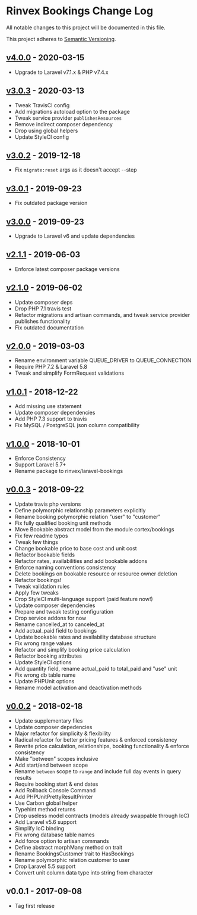 # Rinvex Bookings Change Log

All notable changes to this project will be documented in this file.

This project adheres to [Semantic Versioning](CONTRIBUTING.md).


## [v4.0.0] - 2020-03-15
- Upgrade to Laravel v7.1.x & PHP v7.4.x

## [v3.0.3] - 2020-03-13
- Tweak TravisCI config
- Add migrations autoload option to the package
- Tweak service provider `publishesResources`
- Remove indirect composer dependency
- Drop using global helpers
- Update StyleCI config

## [v3.0.2] - 2019-12-18
- Fix `migrate:reset` args as it doesn't accept --step

## [v3.0.1] - 2019-09-23
- Fix outdated package version

## [v3.0.0] - 2019-09-23
- Upgrade to Laravel v6 and update dependencies

## [v2.1.1] - 2019-06-03
- Enforce latest composer package versions

## [v2.1.0] - 2019-06-02
- Update composer deps
- Drop PHP 7.1 travis test
- Refactor migrations and artisan commands, and tweak service provider publishes functionality
- Fix outdated documentation

## [v2.0.0] - 2019-03-03
- Rename environment variable QUEUE_DRIVER to QUEUE_CONNECTION
- Require PHP 7.2 & Laravel 5.8
- Tweak and simplify FormRequest validations

## [v1.0.1] - 2018-12-22
- Add missing use statement
- Update composer dependencies
- Add PHP 7.3 support to travis
- Fix MySQL / PostgreSQL json column compatibility

## [v1.0.0] - 2018-10-01
- Enforce Consistency
- Support Laravel 5.7+
- Rename package to rinvex/laravel-bookings

## [v0.0.3] - 2018-09-22
- Update travis php versions
- Define polymorphic relationship parameters explicitly
- Rename booking polymorphic relation "user" to "customer"
- Fix fully qualified booking unit methods
- Move Bookable abstract model from the module cortex/bookings
- Fix few readme typos
- Tweak few things
- Change bookable price to base cost and unit cost
- Refactor bookable fields
- Refactor rates, availabilities and add bookable addons
- Enforce naming conventions consistency
- Delete bookings on bookable resource or resource owner deletion
- Refactor bookings!
- Tweak validation rules
- Apply few tweaks
- Drop StyleCI multi-language support (paid feature now!)
- Update composer dependencies
- Prepare and tweak testing configuration
- Drop service addons for now
- Rename cancelled_at to canceled_at
- Add actual_paid field to bookings
- Update bookable rates and availability database structure
- Fix wrong range values
- Refactor and simplify booking price calculation
- Refactor booking attributes
- Update StyleCI options
- Add quantity field, rename actual_paid to total_paid and "use" unit
- Fix wrong db table name
- Update PHPUnit options
- Rename model activation and deactivation methods

## [v0.0.2] - 2018-02-18
- Update supplementary files
- Update composer depedencies
- Major refactor for simplicity & flexibility
- Radical refactor for better pricing features & enforced consistency
- Rewrite price calculation, relationships, booking functionality & enforce consistency
- Make "between" scopes inclusive
- Add start/end between scope
- Rename `between` scope to `range` and include full day events in query results
- Require booking start & end dates
- Add Rollback Console Command
- Add PHPUnitPrettyResultPrinter
- Use Carbon global helper
- Typehint method returns
- Drop useless model contracts (models already swappable through IoC)
- Add Laravel v5.6 support
- Simplify IoC binding
- Fix wrong database table names
- Add force option to artisan commands
- Define abstract morphMany method on trait
- Rename BookingsCustomer trait to HasBookings
- Rename polymorphic relation customer to user
- Drop Laravel 5.5 support
- Convert unit column data type into string from character

## v0.0.1 - 2017-09-08
- Tag first release

[v4.0.0]: https://github.com/rinvex/laravel-bookings/compare/v3.0.3...v4.0.0
[v3.0.3]: https://github.com/rinvex/laravel-bookings/compare/v3.0.2...v3.0.3
[v3.0.2]: https://github.com/rinvex/laravel-bookings/compare/v3.0.1...v3.0.2
[v3.0.1]: https://github.com/rinvex/laravel-bookings/compare/v3.0.0...v3.0.1
[v3.0.0]: https://github.com/rinvex/laravel-bookings/compare/v2.1.1...v3.0.0
[v2.1.1]: https://github.com/rinvex/laravel-bookings/compare/v2.1.0...v2.1.1
[v2.1.0]: https://github.com/rinvex/laravel-bookings/compare/v2.0.0...v2.1.0
[v2.0.0]: https://github.com/rinvex/laravel-bookings/compare/v1.0.1...v2.0.0
[v1.0.1]: https://github.com/rinvex/laravel-bookings/compare/v1.0.0...v1.0.1
[v1.0.0]: https://github.com/rinvex/laravel-bookings/compare/v0.0.3...v1.0.0
[v0.0.3]: https://github.com/rinvex/laravel-bookings/compare/v0.0.2...v0.0.3
[v0.0.2]: https://github.com/rinvex/laravel-bookings/compare/v0.0.1...v0.0.2
